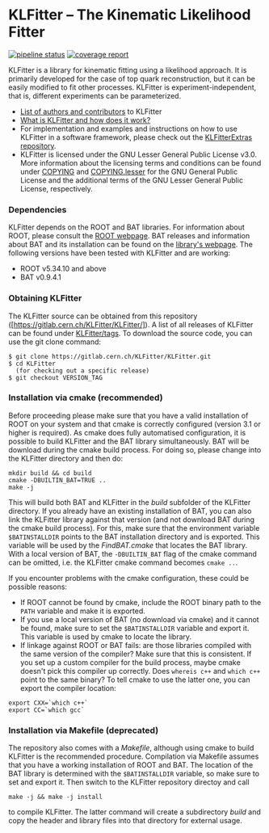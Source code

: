 # KLFitter – The Kinematic Likelihood Fitter

[![pipeline status](https://gitlab.cern.ch/KLFitter/KLFitter/badges/master/pipeline.svg)](https://gitlab.cern.ch/KLFitter/KLFitter/commits/master)
[![coverage report](https://gitlab.cern.ch/KLFitter/KLFitter/badges/master/coverage.svg)](https://gitlab.cern.ch/KLFitter/KLFitter/commits/master)

KLFitter is a library for kinematic fitting using a likelihood approach. It is
primarily developed for the case of top quark reconstruction, but it can be
easily modified to fit other processes. KLFitter is experiment-independent,
that is, different experiments can be parameterized.

 - [List of authors and contributors](doc/Authors.md) to KLFitter
 - [What is KLFitter and how does it work?](doc/WhatIsKLF.md)
 - For implementation and examples and instructions on how to use KLFitter in
   a software framework, please check out the
   [KLFitterExtras repository](https://gitlab.cern.ch/KLFitter/KLFitterExtras).
 - KLFitter is licensed under the GNU Lesser General Public License v3.0. More
   information about the licensing terms and conditions can be found under
   [COPYING](COPYING) and [COPYING.lesser](COPYING.LESSER) for the GNU General
   Public License and the additional terms of the GNU Lesser General Public
   License, respectively.


### Dependencies

KLFitter depends on the ROOT and BAT libraries. For information about ROOT,
please consult the [ROOT webpage](https://root.cern.ch/). BAT releases and
information about BAT and its installation can be found on the
[library's webpage](http://www.mppmu.mpg.de/bat/). The following versions have
been tested with KLFitter and are working:
 - ROOT v5.34.10 and above
 - BAT v0.9.4.1


### Obtaining KLFitter

The KLFitter source can be obtained from this repository 
([https://gitlab.cern.ch/KLFitter/KLFitter/]). A list of all releases of
KLFitter can be found under 
[KLFitter/tags](https://gitlab.cern.ch/KLFitter/KLFitter/tags). To download the
source code, you can use the git clone command:

```
$ git clone https://gitlab.cern.ch/KLFitter/KLFitter.git
$ cd KLFitter
  (for checking out a specific release)
$ git checkout VERSION_TAG
```

### Installation via cmake (recommended)

Before proceeding please make sure that you have a valid installation of ROOT
on your system and that cmake is correctly configured (version 3.1 or higher is
required). As cmake does fully automatised configuration, it is possible to
build KLFitter and the BAT library simultaneously. BAT will be download during
the cmake build process. For doing so, please change into the KLFitter
directory and then do:

```
mkdir build && cd build
cmake -DBUILTIN_BAT=TRUE ..
make -j
```

This will build both BAT and KLFitter in the _build_ subfolder of the KLFitter
directory. If you already have an existing installation of BAT, you can also
link the KLFitter library against that version (and not download BAT during the
cmake build process). For this, make sure that the environment variable 
`$BATINSTALLDIR` points to the BAT installation directory and is exported. This
variable will be used by the _FindBAT.cmake_ that locates the BAT library. With
a local version of BAT, the `-DBUILTIN_BAT` flag of the cmake command can be 
omitted, i.e. the KLFitter cmake command becomes `cmake ..`.

If you encounter problems with the cmake configuration, these could be possible
reasons:
- If ROOT cannot be found by cmake, include the ROOT binary path to the `PATH`
variable and make it is exported.
- If you use a local version of BAT (no download via cmake) and it cannot be
found, make sure to set the `$BATINSTALLDIR` variable and export it. This
variable is used by cmake to locate the library.
- If linkage against ROOT or BAT fails: are those libraries compiled with the
same version of the compiler? Make sure that this is consistent. If you set up
a custom compiler for the build process, maybe cmake doesn't pick this compiler
up correctly. Does `whereis c++` and `which c++` point to the same binary? To
tell cmake to use the latter one, you can export the compiler location:

```
export CXX=`which c++`
export CC=`which gcc`
```


### Installation via Makefile (deprecated)

The repository also comes with a _Makefile_, although using cmake to build
KLFitter is the recommended procedure. Compilation via Makefile assumes that
you have a working installation of ROOT and BAT. The location of the BAT library
is determined with the `$BATINSTALLDIR` variable, so make sure to set and export
it. Then switch to the KLFitter repository directoy and call

```
make -j && make -j install
```

to compile KLFitter. The latter command will create a subdirectory _build_ and
copy the header and library files into that directory for external usage.
